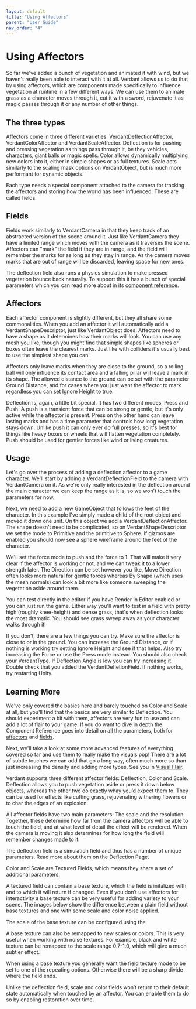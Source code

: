 ```yaml
---
layout: default
title: "Using Affectors"
parent: "User Guide"
nav_order: "4"
---
```


# Using Affectors

So far we've added a bunch of vegetation and animated it with wind, but we haven't really been able to interact with it at all. Verdant allows us to do that by using affectors, which are components made specifically to influence vegetation at runtime in a few different ways. We can use them to animate grass as a character moves through it, cut it with a sword, rejuvenate it as magic passes through it or any number of other things.

## The three types

Affectors come in three different varieties: VerdantDeflectionAffector, VerdantColorAffector and VerdantScaleAffector. Deflection is for pushing and pressing vegetation as things pass through it, be they vehicles, characters, giant balls or magic spells. Color allows dynamically multiplying new colors into it, either in simple shapes or as full textures. Scale acts similarly to the scaling mask options on VerdantObject, but is much more performant for dynamic objects. 

Each type needs a special component attached to the camera for tracking the affectors and storing how the world has been influenced. These are called fields.

## Fields

Fields work similarly to VerdantCamera in that they keep track of an abstracted version of the scene around it. Just like VerdantCamera they have a limited range which moves with the camera as it traverses the scene. Affectors can "mark" the field if they are in range, and the field will remember the marks for as long as they stay in range. As the camera moves marks that are out of range will be discarded, leaving space for new ones. 

The deflection field also runs a physics simulation to make pressed vegetation bounce back naturally. To support this it has a bunch of special parameters which you can read more about in its [component reference]().

## Affectors

Each affector component is slightly different, but they all share some commonalities. When you add an affector it will automatically add a VerdantShapeDescriptor, just like VerdantObject does. Affectors need to have a shape as it determines how their marks will look. You can use any mesh you like, though you might find that simple shapes like spheres or boxes often leave the clearest marks. Just like with colliders it's usually best to use the simplest shape you can! 

Affectors only leave marks when they are close to the ground, so a rolling ball will only influence its contact area and a falling pillar will leave a mark in its shape. The allowed distance to the ground can be set with the parameter Ground Distance, and for cases where you just want the affector to mark regardless you can set Ignore Height to true.

Deflection is, again, a little bit special. It has two different modes, Press and Push. A push is a transient force that can be strong or gentle, but it's only active while the affector is present. Press on the other hand can leave lasting marks and has a time parameter that controls how long vegetation stays down. Unlike push it can only ever do full presses, so it's best for things like heavy boxes or wheels that will flatten vegetation completely. Push should be used for gentler forces like wind or living creatures.

## Usage

Let's go over the process of adding a deflection affector to a game character. We'll start by adding a VerdantDeflectionField to the camera with VerdantCamera on it. As we're only really interested in the deflection around the main character we can keep the range as it is, so we won't touch the parameters for now.

Next, we need to add a new GameObject that follows the feet of the character. In this example I've simply made a child of the root object and moved it down one unit. On this object we add a VerdantDeflectionAffector. The shape doesn't need to be complicated, so on VerdantShapeDescriptor we set the mode to Primitive and the primitive to Sphere. If gizmos are enabled you should now see a sphere wireframe around the feet of the character.

We'll set the force mode to push and the force to 1. That will make it very clear if the affector is working or not, and we can tweak it to a lower strength later. The Direction can be set however you like, Move Direction often looks more natural for gentle forces whereas By Shape (which uses the mesh normals) can look a bit more like someone sweeping the vegetation aside around them.

You can test directly in the editor if you have Render in Editor enabled or you can just run the game. Either way you'll want to test in a field with pretty high (roughly knee-height) and dense grass, that's when deflection looks the most dramatic. You should see grass sweep away as your character walks through it!

If you don't, there are a few things you can try. Make sure the affector is close to or in the ground. You can increase the Ground Distance, or if nothing is working try setting Ignore Height and see if that helps. Also try increasing the Force or use the Press mode instead. You should also check your VerdantType. If Deflection Angle is low you can try increasing it. Double check that you added the VerdantDefletionField. If nothing works, try restarting Unity.

## Learning More

We've only covered the basics here and barely touched on Color and Scale at all, but you'll find that the basics are very similar to Deflection. You should experiment a bit with them, affectors are very fun to use and can add a lot of flair to your game. If you do want to dive in depth the Component Reference goes into detail on all the parameters, both for [affectors]() and [fields]().

Next, we'll take a look at some more advanced features of everything covered so far and use them to really make the visuals pop! There are a lot of subtle touches we can add that go a long way, often much more so than just increasing the density and adding more types. See you in [Visual Flair](VisualFlair.html).





Verdant supports three different affector fields: Deflection, Color and Scale. Deflection allows you to push vegetation aside or press it down below objects, whereas the other two do exactly whay you’d expect them to. They can be used for effects like cutting grass, rejuvenating withering flowers or to char the edges of an explosion.

All affector fields have two main parameters: The scale and the resolution. Together, these determine how far from the camera affectors will be able to touch the field, and at what level of detail the effect will be rendered. When the camera is moving it also determines for how long the field will remember changes made to it.

The deflection field is a simulation field and thus has a number of unique parameters. Read more about them on the Deflection Page.

Color and Scale are Textured Fields, which means they share a set of additional parameters.

A textured field can contain a base texture, which the field is initalized with and to which it will return if changed. Even if you don’t use affectors for interactivity a base texture can be very useful for adding variety to your scene. The images below show the difference between a plain field without base textures and one with some scale and color noise applied.

The scale of the base texture can be configured using the 

A base texture can also be remapped to new scales or colors. This is very useful when working with noise textures. For example, black and white texture can be remapped to the scale range 0.7-1.0, which will give a much subtler effect. 

When using a base texture you generally want the field texture mode to be set to one of the repeating options. Otherwise there will be a sharp divide where the field ends.

Unlike the deflection field, scale and color fields won’t return to their default state automatically when touched by an affector. You can enable them to do so by enabling restoration over time. 